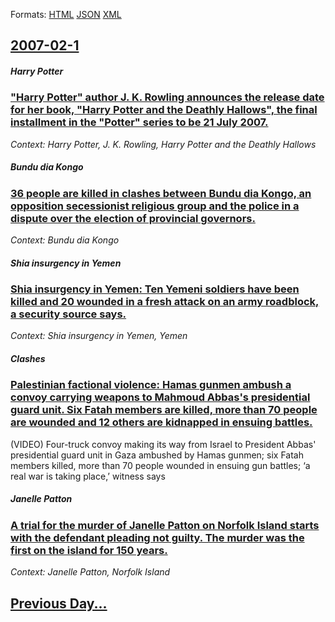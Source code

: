 
Formats: [HTML](2007/02/1/index.html)  [JSON](2007/02/1/index.json)  [XML](2007/02/1/index.xml)  

## [2007-02-1](/news/2007/02/1/index.md)

##### Harry Potter
### [ "Harry Potter" author J. K. Rowling announces the release date for her book, "Harry Potter and the Deathly Hallows", the final installment in the "Potter" series to be 21 July 2007. ](/news/2007/02/1/harry-potter-author-j-k-rowling-announces-the-release-date-for-her-book-harry-potter-and-the-deathly-hallows-the-final-installment.md)
_Context: Harry Potter, J. K. Rowling, Harry Potter and the Deathly Hallows_

##### Bundu dia Kongo
### [ 36 people are killed in clashes between Bundu dia Kongo, an opposition secessionist religious group and the police in a dispute over the election of provincial governors. ](/news/2007/02/1/36-people-are-killed-in-clashes-between-bundu-dia-kongo-an-opposition-secessionist-religious-group-and-the-police-in-a-dispute-over-the-el.md)
_Context: Bundu dia Kongo_

##### Shia insurgency in Yemen
### [ Shia insurgency in Yemen: Ten Yemeni soldiers have been killed and 20 wounded in a fresh attack on an army roadblock, a security source says. ](/news/2007/02/1/shia-insurgency-in-yemen-ten-yemeni-soldiers-have-been-killed-and-20-wounded-in-a-fresh-attack-on-an-army-roadblock-a-security-source-say.md)
_Context: Shia insurgency in Yemen, Yemen_

##### Clashes
### [ Palestinian factional violence: Hamas gunmen ambush a convoy carrying weapons to Mahmoud Abbas's presidential guard unit. Six Fatah members are killed, more than 70 people are wounded and 12 others are kidnapped in ensuing battles. ](/news/2007/02/1/palestinian-factional-violence-hamas-gunmen-ambush-a-convoy-carrying-weapons-to-mahmoud-abbas-s-presidential-guard-unit-six-fatah-members.md)
(VIDEO) Four-truck convoy making its way from Israel to President Abbas&#39; presidential guard unit in Gaza ambushed by Hamas gunmen; six Fatah members killed, more than 70 people wounded in ensuing gun battles; ‘a real war is taking place,’ witness says 

##### Janelle Patton
### [ A trial for the murder of Janelle Patton on Norfolk Island starts with the defendant pleading not guilty. The murder was the first on the island for 150 years. ](/news/2007/02/1/a-trial-for-the-murder-of-janelle-patton-on-norfolk-island-starts-with-the-defendant-pleading-not-guilty-the-murder-was-the-first-on-the-i.md)
_Context: Janelle Patton, Norfolk Island_

## [Previous Day...](/news/2007/01/31/index.md)

